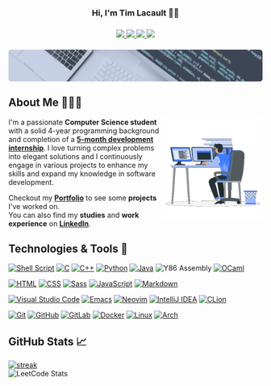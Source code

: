 <h3 align="center"> Hi, I'm Tim Lacault 👋🏻<h3>

<div align="center">
    <a href="https://timlacault.dev">
        <img src="https://img.shields.io/badge/WEBSITE-0078D4.svg?style=for-the-badge&logo=microsoftonedrive&logoColor=ECEFF4&color=3B4252&labelColor=3B4252">
    </a>
    <a href="https://www.linkedin.com/in/tim-lacault/?locale=en_US">
        <img src="https://img.shields.io/badge/LinkedIn-%230077B5.svg?style=for-the-badge&logo=linkedin&logoColor=ECEFF4&color=3B4252&labelColor=3B4252">
    </a>
    <a href="mailto:contact@timlacault.dev?">
        <img src="https://img.shields.io/badge/Email-%23D14836.svg?style=for-the-badge&logo=mail.ru&logoColor=ECEFF4&color=3B4252&labelColor=3B4252">
    </a>
    <a href="https://github.com/TLacault">
        <img src="https://img.shields.io/badge/GitHub-%23121011.svg?style=for-the-badge&logo=github&logoColor=ECEFF4&color=3B4252&labelColor=3B4252">
    </a>
</div>
<br>
<picture> <img align="center" src="https://github.com/TLacault/TLacault/blob/main/img/banner.png?raw=true"></picture>

<!-- [![Website](https://img.shields.io/badge/WEBSITE-0078D4.svg?style=for-the-badge&logo=microsoftonedrive&logoColor=ECEFF4&color=3B4252&labelColor=3B4252)](https://timlacault.dev) [![LinkedIn](https://img.shields.io/badge/LinkedIn-%230077B5.svg?style=for-the-badge&logo=linkedin&logoColor=ECEFF4&color=3B4252&labelColor=3B4252)](https://www.linkedin.com/in/tim-lacault/?locale=en_US) [![Email](https://img.shields.io/badge/Email-%23D14836.svg?style=for-the-badge&logo=mail.ru&logoColor=ECEFF4&color=3B4252&labelColor=3B4252)](mailto:contact@timlacault.dev?) [![GitHub](https://img.shields.io/badge/GitHub-%23121011.svg?style=for-the-badge&logo=github&logoColor=ECEFF4&color=3B4252&labelColor=3B4252)](https://github.com/TLacault) -->


## About Me 👨🏻‍💻
<picture> <img align="right" src="https://github.com/TLacault/TLacault/blob/main/img/working.gif?raw=true" width = 200px></picture>

I'm a passionate **Computer Science student** with a solid 4-year programming background and completion of a **[5-month development internship](https://github.com/TLacault/dev_internship)**.
I love turning complex problems into elegant solutions and I continuously engage in various projects to enhance my skills and expand my knowledge in software development.

<!-- * **Object-Oriented Programming** [C++, Java, Python]<br>
class & object, inheritance, polymorphism, encapsulation, constructor & destructor, overload & override, acces modifiers, interface, abstract class
* **Data Structures** [C, Python, OCaml]<br>
array, linked list (single, double, circular), stack, queue, hash-map, trees (binary, planar, bst, avl, red-black, 1-2, ...), heap, set, map, graph (learning)
* **Algorithms** [C, OCaml]<br>
sort & search, tree traversals (depth, breadth), string match, compression (Huffman)
* **Shell Programming** [Bash]<br>
[DotFile Manager](https://github.com/TLacault/dotfile-manager), [CMake Tools](https://github.com/TLacault/make-tools)
* **Network Programming** [Python]<br>
TCP-IP ([multi-client IRC chat](https://github.com/TLacault/IRC-Cord)), MQTT (internship) -->

Checkout my **[Portfolio](https://timlacault.dev/)** to see some **projects** I've worked on.<br>
You can also find my **studies** and **work experience** on **[LinkedIn](https://www.linkedin.com/in/tim-lacault/?locale=en_US)**.

## Technologies & Tools 🔮

<!-- * **Programming Languages** -->

[![Shell Script](https://img.shields.io/badge/shell_script-%23121011.svg?style=for-the-badge&logo=gnu-bash&logoColor=ECEFF4&color=3B4252&labelColor=3B4252)](https://github.com/TLacault/dotfile-manager) [![C](https://img.shields.io/badge/c-%2300599C.svg?style=for-the-badge&logo=c&logoColor=ECEFF4&color=3B4252&labelColor=3B4252)](https://github.com/TLacault/c) [![C++](https://img.shields.io/badge/c++-%2300599C.svg?style=for-the-badge&logo=c%2B%2B&logoColor=ECEFF4&color=3B4252&labelColor=3B4252)](https://github.com/TLacault/cpp) [![Python](https://img.shields.io/badge/python-3670A0?style=for-the-badge&logo=python&logoColor=ECEFF4&color=3B4252&labelColor=3B4252)](https://github.com/TLacault/python) [![Java](https://img.shields.io/badge/Java-%23ED8B00.svg?style=for-the-badge&logo=java&logoColor=ECEFF4&color=3B4252&labelColor=3B4252)](https://www.java.com/) ![Y86 Assembly](https://img.shields.io/badge/Y86%20ASM-%23808080.svg?style=for-the-badge&color=3B4252&labelColor=3B4252) [![OCaml](https://img.shields.io/badge/OCaml-%23EC6813.svg?style=for-the-badge&color=3B4252&labelColor=3B4252)](https://ocaml.org/)

<!-- * **Web Technologies** -->

[![HTML](https://img.shields.io/badge/HTML-%23E34F26.svg?style=for-the-badge&logo=html5&logoColor=ECEFF4&color=3B4252&labelColor=3B4252)](https://developer.mozilla.org/en-US/docs/Web/HTML) [![CSS](https://img.shields.io/badge/CSS-%231572B6.svg?style=for-the-badge&logo=css3&logoColor=ECEFF4&color=3B4252&labelColor=3B4252)](https://developer.mozilla.org/en-US/docs/Web/CSS) [![Sass](https://img.shields.io/badge/Sass-%23CC6699.svg?style=for-the-badge&logo=sass&logoColor=ECEFF4&color=3B4252&labelColor=3B4252)](https://sass-lang.com/) [![JavaScript](https://img.shields.io/badge/JavaScript-%23F7DF1E.svg?style=for-the-badge&logo=javascript&logoColor=ECEFF4&color=3B4252&labelColor=3B4252)](https://developer.mozilla.org/en-US/docs/Web/JavaScript) [![Markdown](https://img.shields.io/badge/markdown-%23000000.svg?style=for-the-badge&logo=markdown&logoColor=ECEFF4&color=3B4252&labelColor=3B4252)](https://www.markdownguide.org/)

<!-- * **Developement Environements** -->

[![Visual Studio Code](https://img.shields.io/badge/Visual%20Studio%20Code-0078d7.svg?style=for-the-badge&logo=visual-studio-code&logoColor=ECEFF4&color=3B4252&labelColor=3B4252)](https://code.visualstudio.com/) [![Emacs](https://img.shields.io/badge/Emacs-%237F5AB6.svg?&style=for-the-badge&logo=gnu-emacs&logoColor=ECEFF4&color=3B4252&labelColor=3B4252)](https://www.gnu.org/software/emacs/) [![Neovim](https://img.shields.io/badge/NeoVim-%2357A143.svg?&style=for-the-badge&logo=neovim&logoColor=ECEFF4&color=3B4252&labelColor=3B4252)](https://neovim.io/) [![IntelliJ IDEA](https://img.shields.io/badge/IntelliJ_IDEA-%23000000.svg?style=for-the-badge&logo=intellij-idea&logoColor=ECEFF4&color=3B4252&labelColor=3B4252)](https://www.jetbrains.com/idea/) [![CLion](https://img.shields.io/badge/CLion-black?style=for-the-badge&logo=clion&logoColor=ECEFF4&color=3B4252&labelColor=3B4252)](https://www.jetbrains.com/fr-fr/clion/)

<!-- * **Version Control & Operating Systems** -->

[![Git](https://img.shields.io/badge/git-%23F05033.svg?style=for-the-badge&logo=git&logoColor=ECEFF4&color=3B4252&labelColor=3B4252)](https://git-scm.com/) [![GitHub](https://img.shields.io/badge/github-%23121011.svg?style=for-the-badge&logo=github&logoColor=ECEFF4&color=3B4252&labelColor=3B4252)](https://github.com/TLacault) [![GitLab](https://img.shields.io/badge/GitLab-%23181717.svg?style=for-the-badge&logo=gitlab&logoColor=ECEFF4&color=3B4252&labelColor=3B4252)](https://gitlab.com/) [![Docker](https://img.shields.io/badge/docker-%230db7ed.svg?style=for-the-badge&logo=docker&logoColor=ECEFF4&color=3B4252&labelColor=3B4252)](https://www.docker.com/) [![Linux](https://img.shields.io/badge/Linux-FCC624?style=for-the-badge&logo=linux&logoColor=ECEFF4&color=3B4252&labelColor=3B4252)](https://www.linux.org/) [![Arch](https://img.shields.io/badge/Arch%20Linux-1793D1?logo=arch-linux&logoColor=ECEFF4&style=for-the-badge&color=3B4252&labelColor=3B4252)](https://archlinux.org/)

<!-- * [![Top Langs](https://github-readme-stats.vercel.app/api/top-langs/?username=TLacault&theme=nord&show_icons=true&hide_border=false&layout=compact)](https://github.com/TLacault) -->

## GitHub Stats 📈
[![streak](https://github-readme-streak-stats.herokuapp.com/?user=tlacault&theme=nord&hide_border=false)](https://github.com/TLacault)<br>
![LeetCode Stats](https://leetcard.jacoblin.cool/TLacault?theme=nord&font=Nunito&ext=activity) 
